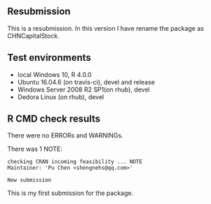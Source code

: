 ## Resubmission
This is a resubmission. In this version I have rename the package as CHNCapitalStock.

## Test environments
 * local Windows 10, R 4.0.0
 * Ubuntu 16.04.6  (on travis-ci),  devel and release
 * Windows Server 2008 R2 SP1(on rhub), devel
 * Dedora Linux (on rhub), devel

## R CMD check results
There were no ERRORs and WARNINGs.

There was 1 NOTE:

```
checking CRAN incoming feasibility ... NOTE
Maintainer: 'Pu Chen <shengnehs@qq.com>'

New submission
```

This is my first submission for the package.